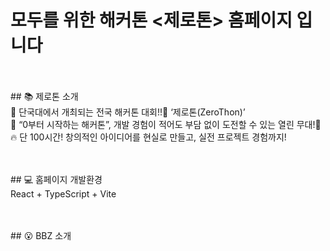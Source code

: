# 모두를 위한 해커톤 <제로톤> 홈페이지 입니다

<br><br> ## 📚 제로톤 소개 <br>
🚀 단국대에서 개최되는 전국 해커톤 대회!! ‘제로톤(ZeroThon)’ <br>
🎉 “0부터 시작하는 해커톤”, 개발 경험이 적어도 부담 없이 도전할 수 있는 열린 무대!<br>
🔥 단 100시간! 창의적인 아이디어를 현실로 만들고, 실전 프로젝트 경험까지!


<br><br> ## 💻 홈페이지 개발환경 <br>
React + TypeScript + Vite 


<br><br> ## 😮 BBZ 소개 <br>


